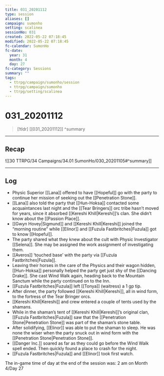 ```yaml
---
title: 031_20201112
type: session
aliases: []
campaign: sumonho
setting: scalinea
sessionNo: 031
created: 2022-05-22 07:18:45
modified: 2022-05-22 07:18:45
fc-calendar: SumonHo
fc-date:
  year: 31
  month: 4
  day: 27
fc-category: Sessions
summary: ""
tags:
  - ttrpg/campaign/sumonho/session
  - ttrpg/campaign/sumonho
  - ttrpg/setting/scalinea
---
```


# 031_20201112

 > [!tldr] [[031_20201112]]
>  ^summary
---

## Recap

![[30 TTRPG/34 Campaigns/34.01 SumonHo/030_20201105#^summary]]

---

## Log


- Physic Superior [[Lana]] offered to have [[Hopeful]] go with the party to continue her mission of seeking out the [[Penetration Stone]].
- [[Lana]] also told the party that [[Hun-Hoksa]] contacted some acquaintances last night and the [[Tear Bringers]] orc tribe hasn’t moved for years, since it absorbed [[Kereshi Khill|Kereshi]]’s clan. She didn’t know about the [[Passion Place]]. 
- [[Gwyn Hovey|Sigmund]] and [[Kereshi Khill|Kereshi]] joined the “morning routine” while [[Elinor]] and [[Fuzula Fastbritches|Fuzula]] got to know [[Hopeful]].
- The party shared what they knew about the cult with Physic Investigator [[Selena]]. She may be assigned the work assignment of investigating them.
- [[Averos]] ‘touched base’ with the party via [[Fuzula Fastbritches|Fuzula]].
- Leaving their horses in the care of the Physics and their wagon hidden, [[Hun-Hoksa]] personally helped the party get just shy of the [[Dancing Drake]]. She cast Wind Walk again, heading back to the Mountain Sanctum while the party continued on to the Inn.
- [[Fuzula Fastbritches|Fuzula]] left [[Tonya]] (waitress) a 1 gp tip.
- After dinner, the party followed [[Kereshi Khill|Kereshi]], all in wind form, to the fortress of the Tear Bringer orcs.
- [[Kereshi Khill|Kereshi]] and crew entered a couple of tents used by the shamans.
- While in the shaman’s tent of [[Kereshi Khill|Kereshi]]’s original clan, [[Fuzula Fastbritches|Fuzula]] saw that the [[Penetration Stone|Penetration Stone]] was part of the shaman’s stone table.
- After solidifying, [[Elinor]] was able to put the shaman to sleep. He was none the wiser when the party snuck out in wind form with the [[Penetration Stone|Penetration Stone]].
- [[Danger Inc.]]  soared as far as they could go before the Wind Walk spell ended. Then quickly found a place to crash for the night.
- [[Fuzula Fastbritches|Fuzula]] and [[Elinor]] took first watch.

The in-game time of day at the end of the session was: 2 am on Month 4/Day 27
